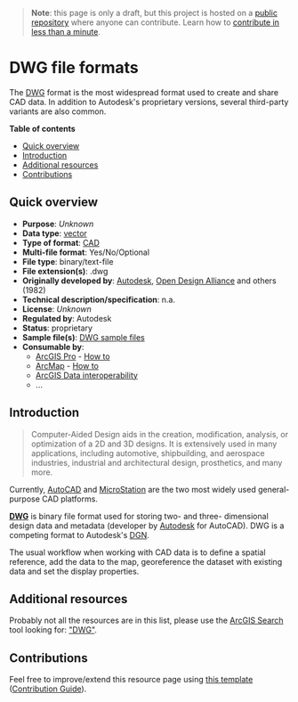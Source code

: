 > **Note**: this page is only a draft, but this project is hosted on a [public repository](https://github.com/hhkaos/awesome-arcgis) where anyone can contribute. Learn how to [contribute in less than a minute](https://github.com/hhkaos/awesome-arcgis/blob/master/CONTRIBUTING.md#contributions).

# DWG file formats

The [DWG](https://en.wikipedia.org/wiki/.dwg) format is the most widespread format used to create and share CAD data. In addition to Autodesk's proprietary versions, several third-party variants are also common.

<!-- START doctoc generated TOC please keep comment here to allow auto update -->
<!-- DON'T EDIT THIS SECTION, INSTEAD RE-RUN doctoc TO UPDATE -->
**Table of contents**

- [Quick overview](#quick-overview)
- [Introduction](#introduction)
- [Additional resources](#additional-resources)
- [Contributions](#contributions)

<!-- END doctoc generated TOC please keep comment here to allow auto update -->

## Quick overview

* **Purpose**: *Unknown*
* **Data type**: [vector](../../../data-types/vector/README.md)
* **Type of format**: [CAD](../../../data-types/vector/cad/README.md)
* **Multi-file format**: Yes/No/Optional
* **File type**: binary/text-file
* **File extension(s)**: .dwg
* **Originally developed by**: [Autodesk](https://en.wikipedia.org/wiki/Autodesk), [Open Design Alliance](https://en.wikipedia.org/wiki/Open_Design_Alliance) and others (1982)
* **Technical description/specification**: n.a.
* **License**: *Unknown*
* **Regulated by**: Autodesk
* **Status**: proprietary
* **Sample file(s)**: [DWG sample files](https://esri-es.github.io/arcgis-developer-tips-and-tricks/arcgis-online/search/?q=dwg+type%3A%22CAD+Drawing%22&numResults=100&sortField=relevance&Thumbnail=generateThumbnail%28elem%29&Title=elem.title&Details=%27%3Ca+href%3D%22https%3A%2F%2Fwww.arcgis.com%2Fhome%2Fitem.html%3Fid%3D%27%2Belem.id%2B%27%22+target%3D%22_blank%22%3EDetails%3C%2Fa%3E%27&Owner=elem.owner&Type=elem.type&Type+keywords=elem.typeKeywords&Views=elem.numViews)
* **Consumable by**:
    * [ArcGIS Pro](../../../../products/arcgis-desktop/arcgis-pro/README.md) - [How to](http://pro.arcgis.com/en/pro-app/help/data/cad/georeferencing-cad-data.htm)
    * [ArcMap](../../../../products/arcgis-desktop/arcmap-arccatalog/README.md) - [How to](https://support.esri.com/en/technical-article/000012483)
    * [ArcGIS Data interoperability](../../../../products/extensions/data-interoperability/README.md)
    * ...

## Introduction

> Computer-Aided Design aids in the creation, modification, analysis, or optimization of a 2D and 3D designs. It is extensively used in many applications, including automotive, shipbuilding, and aerospace industries, industrial and architectural design, prosthetics, and many more.

Currently, [AutoCAD](https://en.wikipedia.org/wiki/AutoCAD) and [MicroStation](https://en.wikipedia.org/wiki/MicroStation) are the two most widely used general-purpose CAD platforms.

**[DWG](https://en.wikipedia.org/wiki/.dwg)** is binary file format used for storing two- and three- dimensional design data and metadata (developer by [Autodesk](https://en.wikipedia.org/wiki/Autodesk) for AutoCAD). DWG is a competing format to Autodesk's [DGN](../dgn/README.md).

The usual workflow when working with CAD data is to define a spatial reference, add the data to the map, georeference the dataset with existing data and set the display properties.

## Additional resources

Probably not all the resources are in this list, please use the [ArcGIS Search](https://esri-es.github.io/arcgis-search/) tool looking for: ["DWG"](https://esri-es.github.io/arcgis-search/?search="DWG"&utm_campaign=awesome-list&utm_source=awesome-list&utm_medium=page).

## Contributions

Feel free to improve/extend this resource page using [this template](https://github.com/hhkaos/awesome-arcgis/blob/master/templates/FILE_FORMAT_PAGE_TEMPLATE.md) ([Contribution Guide](https://github.com/hhkaos/awesome-arcgis/blob/master/CONTRIBUTING.md)).
